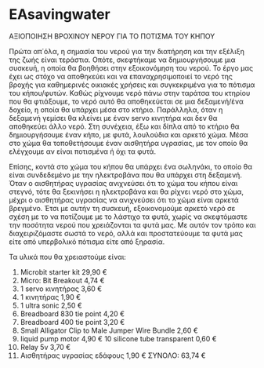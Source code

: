 # EAsavingwater
ΑΞΙΟΠΟΙΗΣΗ ΒΡΟΧΙΝΟΥ ΝΕΡΟΥ ΓΙΑ ΤΟ ΠΟΤΙΣΜΑ ΤΟΥ ΚΗΠΟΥ

Πρώτα απ΄όλα, η σημασία του νερού για την διατήρηση και την εξέλιξη της ζωής είναι τεράστια. Οπότε, σκεφτήκαμε να δημιουργήσουμε μια συσκευή, η οποία θα βοηθήσει στην εξοικονόμηση του νερού. Το έργο μας έχει ως στόχο να αποθηκεύει και να επαναχρησιμοποιεί το νερό της βροχής για καθημερινές οικιακές χρήσεις και συγκεκριμένα για το πότισμα του κήπου/φυτών. Καθώς ρίχνουμε νερό πάνω στην ταράτσα του κτηρίου που θα φτιάξουμε, το νερό αυτό θα αποθηκεύεται σε μια δεξαμενή/ένα δοχείο, η οποία θα υπάρχει μέσα στο κτήριο. Παράλληλα, όταν η δεξαμενή γεμίσει θα κλείνει με έναν servo κινητήρα και δεν θα αποθηκεύει άλλο νερό. Στη συνέχεια, έξω και δίπλα από το κτήριο θα δημιουργήσουμε έναν κήπο, με φυτά, λουλούδια και αρκετό χώμα. Μέσα στο χώμα θα τοποθετήσουμε έναν αισθητήρα υγρασίας, με τον οποίο θα ελέγχουμε αν είναι ποτισμένα ή όχι τα φυτά. 

Επίσης, κοντά στο χώμα του κήπου θα υπάρχει ένα σωληνάκι, το οποίο θα είναι συνδεδεμένο με την ηλεκτροβάνα που θα υπάρχει στη δεξαμενή. Όταν ο αισθητήρας υγρασίας ανιχνεύσει ότι το χώμα του κήπου είναι στεγνό, τότε θα ξεκινήσει η ηλεκτροβάνα και θα ρίχνει νερό στο χώμα, μέχρι ο αισθητήρας υγρασίας να ανιχνεύσει ότι το χώμα είναι αρκετά βρεγμένο. Έτσι με αυτήν τη συσκευή, εξοικονομούμε αρκετό νερό σε σχέση με το να ποτίζουμε με το λάστιχο τα φυτά, χωρίς να σκεφτόμαστε την ποσότητα νερού που χρειάζονται τα φυτά μας. Με αυτόν τον τρόπο και διαχειριζόμαστε σωστά το νερό, αλλά και προστατεύουμε τα φυτά μας είτε από υπερβολικό πότισμα είτε από ξηρασία.

Τα υλικά που θα χρειαστούμε είναι: 
1) Microbit starter kit 29,90 €
2) Micro: Bit Breakout 4,74 €
3) 1 servo κινητήρας 3,60 €
4) 1 κινητήρας 1,90 €
5) 1 ultra sonic 2,50 €
6) Breadboard 830 tie point  4,20 €
7) Breadboard 400 tie point 3,20 €
8) Small Alligator Clip to Male Jumper Wire Bundle 2,60 €
9) liquid pump motor 4,90 €
10 silicone tube transparent 0,60 €
11) Relay 5v 3,70 €
12) Αισθητήρας υγρασίας εδάφους 1,90 €
ΣΥΝΟΛΟ: 63,74 €
